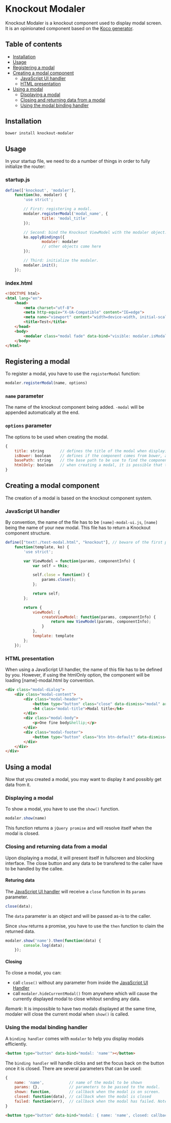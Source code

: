 # Knockout Modaler

Knockout Modaler is a knockout component used to display modal screen. It is an opinionated component based on the [Koco generator](https://github.com/cbcrc/generator-koco).

## Table of contents

- [Installation](#installation)
- [Usage](#usage)
- [Registering a modal](#registering-a-modal)
- [Creating a modal component](#creating-a-modal-component)
    - [JavaScript UI handler](#javascript-ui-handler)
    - [HTML presentation](#html-presentation)
- [Using a modal](#using-a-modal)
    - [Displaying a modal](#displaying-a-modal)
    - [Closing and returning data from a modal](#closing-and-returning-data-from-a-modal)
    - [Using the modal binding handler](#using-the-modal-binding-handler)

## Installation

``` bash
bower install knockout-modaler
```

## Usage

In your startup file, we need to do a number of things in order to fully initialize the router:

### startup.js

``` javascript
define(['knockout', 'modaler'],
    function(ko, modaler) {
        'use strict';

        // First: registering a modal.
        modaler.registerModal('modal_name', {
                title: 'modal_title'
        });

        // Second: bind the Knockout ViewModel with the modaler object.
        ko.applyBindings({
                modaler: modaler
                // other objects come here
        });

        // Third: initialize the modaler.
        modaler.init();
    });
```

### index.html

``` html
<!DOCTYPE html>
<html lang="en">
    <head>
        <meta charset="utf-8">
        <meta http-equiv="X-UA-Compatible" content="IE=edge">
        <meta name="viewport" content="width=device-width, initial-scale=1">
        <title>Test</title>
    </head>
    <body>
        <modaler class="modal fade" data-bind="visible: modaler.isModalOpen" params="{ title: modaler.currentModalTitle }"></modaler>
    </body>
</html>
```

## Registering a modal

To register a modal, you have to use the `registerModal` function:

``` javascript
modaler.registerModal(name, options)
```

### `name` parameter

The name of the knockout component being added. `-modal` will be appended automatically at the end.

### `options` parameter

The options to be used when creating the modal.


``` javascript
{
    title: string       // defines the title of the modal when displaying.
    isBower: boolean    // defines if the component comes from bower, a default bower path will be used.
    basePath: string    // the base path to be use to find the component. It has to be the root of the default files (see below).
    htmlOnly: boolean   // when creating a modal, it is possible that there would be no JavaScript linked to this modal, it will assume so and load the html file using the naming convention (see below).
}
```

## Creating a modal component

The creation of a modal is based on the knockout component system.

### JavaScript UI handler

By convention, the name of the file has to be `[name]-modal-ui.js`, `[name]` being the name of your new modal. This file has to return a Knockout component structure.

``` javascript
define(["text!./test-modal.html", "knockout"], // beware of the first parameter where you have to define the html file to be used.
    function(template, ko) {
        'use strict';

        var ViewModel = function(params, componentInfo) {
            var self = this;

            self.close = function() {
                params.close();
            };

            return self;
        };

        return {
            viewModel: {
                createViewModel: function(params, componentInfo) {
                    return new ViewModel(params, componentInfo);
                }
            },
            template: template
        };
    });
```


### HTML presentation

When using a JavaScript UI handler, the name of this file has to be defined by you. However, if using the htmlOnly option, the component will be loading [name]-modal.html by convention.

``` html
<div class="modal-dialog">
    <div class="modal-content">
        <div class="modal-header">
            <button type="button" class="close" data-dismiss="modal" aria-label="Close"><span aria-hidden="true">&times;</span></button>
            <h4 class="modal-title">Modal title</h4>
        </div>
        <div class="modal-body">
            <p>One fine body&hellip;</p>
        </div>
        <div class="modal-footer">
            <button type="button" class="btn btn-default" data-dismiss="modal">Close</button>
        </div>
    </div>
</div>
```

## Using a modal

Now that you created a modal, you may want to display it and possibly get data from it.

### Displaying a modal

To show a modal, you have to use the `show()` function.

```javascript
modaler.show(name)
```

This function returns a `jQuery promise` and will resolve itself when the modal is closed.

### Closing and returning data from a modal

Upon displaying a modal, it will present itself in fullscreen and blocking interface. The close button and any data to be transfered to the caller have to be handled by the callee.

#### Returing data

The [JavaScript UI handler](#javascript-ui-handler) will receive a `close` function in its `params` parameter.

```javascript
close(data);
```

The `data` parameter is an object and will be passed as-is to the caller.

Since `show` returns a promise, you have to use the `then` function to claim the returned data.

```javascript
modaler.show('name').then(function(data) {
        console.log(data);
    });
```

#### Closing

To close a modal, you can:

- call `close()` without any parameter from inside the [JavaScript UI Handler](#javascript-ui-handler)
- call `modaler.hideCurrentModal()` from anywhere which will cause the currently displayed modal to close whitout sending any data.

*Remark*: It is impossible to have two modals displayed at the same time, modaler will close the current modal when `show()` is called.

### Using the modal binding handler

A `binding handler` comes with `modaler` to help you display modals efficiently.

```html
<button type="button" data-bind="modal: 'name'"></button>
```

The `binding handler` will handle clicks and set the focus back on the button once it is closed. There are several parameters that can be used:

```javascript
{
    name: 'name',           // name of the modal to be shown
    params: {},             // parameters to be passed to the modal.
    shown: function,        // callback when the modal is on screen.
    closed: function(data), // callback when the modal is closed
    failed: function(err),  // callback when the modal has failed. Note that this is called when there is an actual error, not when the user click cancel.
}
```

```html
<button type="button" data-bind="modal: { name: 'name', closed: callbackClosed }"></button>
```